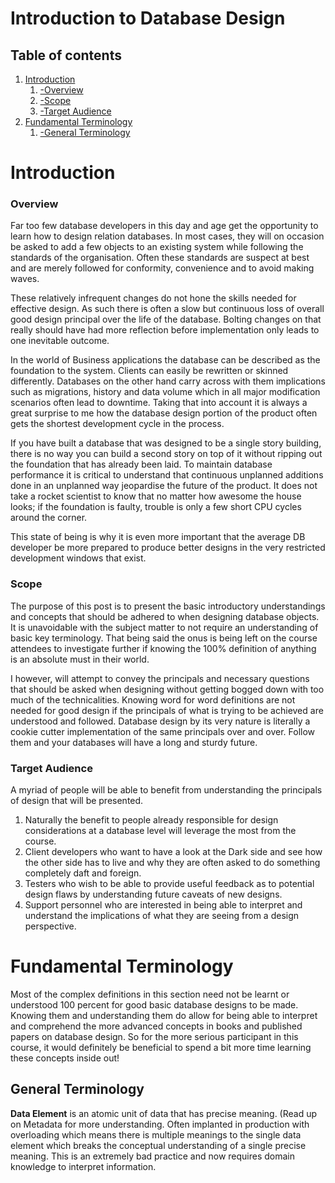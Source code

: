 # Introduction to Database Design


## Table of contents
1. [Introduction](#introduction)
	1. [-Overview](#overview)
    2. [-Scope](#scope)
    3. [-Target Audience](#targetaudience)
2. [Fundamental Terminology](#terminology)
    1. [-General Terminology](#generalterminology)

<a name="introduction"></a>

# Introduction

<a name="overview"></a>

### Overview

Far too few database developers in this day and age get the opportunity to learn how to design relation databases.  In most cases, they will on occasion be asked to add a few objects to an existing system while following the standards of the organisation.  Often these standards are suspect at best and are merely followed for conformity, convenience and to avoid making waves. 

These relatively infrequent changes do not hone the skills needed for effective design.  As such there is often a slow but continuous loss of overall good design principal over the life of the database.  Bolting changes on that really should have had more reflection before implementation only leads to one inevitable outcome.

In the world of Business applications the database can be described as the foundation to the system.   Clients can easily be rewritten or skinned differently.  Databases on the other hand carry across with them implications such as migrations, history and data volume which in all major modification scenarios often lead to downtime.  Taking that into account it is always a great surprise to me how the database design portion of the product often gets the shortest development cycle in the process.

If you have built a database that was designed to be a single story building, there is no way you can build a second story on top of it without ripping out the foundation that has already been laid.  To maintain database performance it is critical to understand that continuous unplanned additions done in an unplanned way jeopardise the future of the product.  It does not take a rocket scientist to know that no matter how awesome the house looks; if the foundation is faulty, trouble is only a few short CPU cycles around the corner.

This state of being is why it is even more important that the average DB developer be more prepared to produce better designs in the very restricted development windows that exist.

<a name="scope"></a>

### Scope

The purpose of this post is to present the basic introductory understandings and concepts that should be adhered to when designing database objects.  It is unavoidable with the subject matter to not require an understanding of basic key terminology.  That being said the onus is being left on the course attendees to investigate further if knowing the 100% definition of anything is an absolute must in their world.

I however, will attempt to convey the principals and necessary questions that should be asked when designing without getting bogged down with too much of the technicalities.  Knowing word for word definitions are not needed for good design if the principals of what is trying to be achieved are understood and followed.  Database design by its very nature is literally a cookie cutter implementation of the same principals over and over.  Follow them and your databases will have a long and sturdy future.

<a name="targetaudience"></a>

### Target Audience

A myriad of people will be able to benefit from understanding the principals of design that will be presented.

1. Naturally the benefit to people already responsible for design considerations at a database level will leverage the most from the course.
2. Client developers who want to have a look at the Dark side and see how the other side has to live and why they are often asked to do something completely daft and foreign.
3. Testers who wish to be able to provide useful feedback as to potential design flaws by understanding future caveats of new designs.
4. Support personnel who are interested in being able to interpret and understand the implications of what they are seeing from a design perspective.

<a name="terminology"></a>

# Fundamental Terminology

Most of the complex definitions in this section need not be learnt or understood 100 percent for good basic database designs to be made.  Knowing them and understanding them do allow for being able to interpret and comprehend the more advanced concepts in books and published papers on database design.  So for the more serious participant in this course, it would definitely be beneficial to spend a bit more time learning these concepts inside out!

<a name="generalterminology"></a>

## General Terminology

**Data Element** is an atomic unit of data that has precise meaning.  (Read up on Metadata for more understanding.  Often implanted in production with overloading which means there is multiple meanings to the single data element which breaks the conceptual understanding of a single precise meaning.  This is an extremely bad practice and now requires domain knowledge to interpret information.
